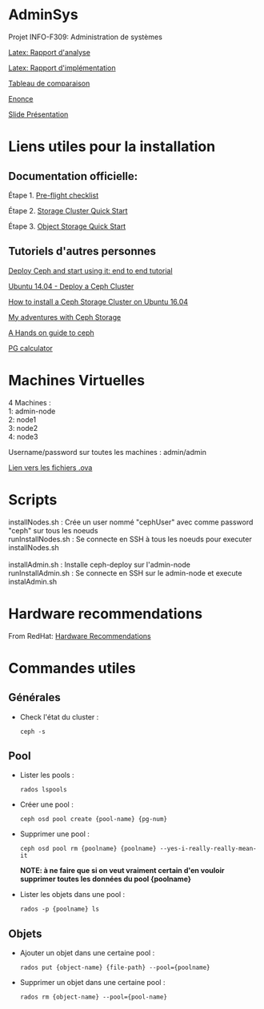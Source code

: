 # AdminSys
Projet INFO-F309: Administration de systèmes

[Latex: Rapport d'analyse](https://www.overleaf.com/11636920fhhzbnhqydjz)

[Latex: Rapport d'implémentation](https://www.overleaf.com/12281257jnvzbnntpnjr)

[Tableau de comparaison](https://docs.google.com/document/d/168RMYuq4Ep0hAeY92o6pK7WYBCf9zQ5wtZTn307ikt0/edit?usp=sharing)

[Enonce](http://www.ulb.ac.be/di/algo/secollet/adminsys/projet.pdf)

[Slide Présentation](https://docs.google.com/presentation/d/1hBoaNyIpS513fzMzaDj7uqLFPIrzzR2-uRhgsXz_zAg/edit?usp=sharing)



# Liens utiles pour la installation

## Documentation officielle:

Étape 1. [Pre-flight checklist](http://docs.ceph.com/docs/master/start/quick-start-preflight/)

Étape 2. [Storage Cluster Quick Start](http://docs.ceph.com/docs/master/start/quick-ceph-deploy/)

Étape 3. [Object Storage Quick Start](http://docs.ceph.com/docs/master/start/quick-rgw/)


## Tutoriels d'autres personnes

[Deploy Ceph and start using it: end to end tutorial](https://blog.zhaw.ch/icclab/deploy-ceph-and-start-using-it-end-to-end-tutorial-installation-part-13/)

[Ubuntu 14.04 - Deploy a Ceph Cluster](http://blog.programster.org/ubuntu-14-04-deploy-a-ceph-cluster-part-1)

[How to install a Ceph Storage Cluster on Ubuntu 16.04](https://www.howtoforge.com/tutorial/how-to-install-a-ceph-cluster-on-ubuntu-16-04/)

[My adventures with Ceph Storage](https://www.virtualtothecore.com/en/adventures-ceph-storage-part-1-introduction/)

[A Hands on guide to ceph](https://alanxelsys.com/2016/05/04/a-hands-on-guide-to-ceph/)

[PG calculator](http://ceph.com/pgcalc/)

# Machines Virtuelles

4 Machines :<br />
1: admin-node <br />
2: node1 <br />
3: node2 <br />
4: node3 <br />

Username/password sur toutes les machines : admin/admin

[Lien vers les fichiers .ova](https://drive.google.com/open?id=1d3xU7Si4vHFo3O0_gkWn83QQp0W8w9pT)

# Scripts
installNodes.sh : Crée un user nommé "cephUser" avec comme password "ceph" sur tous les noeuds<br />
runInstallNodes.sh : Se connecte en SSH à tous les noeuds pour executer installNodes.sh<br />
<br />
installAdmin.sh : Installe ceph-deploy sur l'admin-node<br />
runInstallAdmin.sh : Se connecte en SSH sur le admin-node et execute instalAdmin.sh<br />

# Hardware recommendations

From RedHat: [Hardware Recommendations](https://access.redhat.com/node/1499443/part-ii-networking-recommendations/)

# Commandes utiles

## Générales
*  Check l'état du cluster :
    ```
    ceph -s
    ```

## Pool
*  Lister les pools :
    ```
    rados lspools
    ```

*  Créer une pool :
    ```
    ceph osd pool create {pool-name} {pg-num}
    ```

*  Supprimer une pool :
    ```
    ceph osd pool rm {poolname} {poolname} --yes-i-really-really-mean-it  
    ```
    **NOTE: à ne faire que si on veut vraiment certain d'en vouloir supprimer toutes les données du pool {poolname}**
*  Lister les objets dans une pool :
    ```
    rados -p {poolname} ls
    ```

## Objets
*  Ajouter un objet dans une certaine pool :
    ```
    rados put {object-name} {file-path} --pool={poolname}
    ```
*  Supprimer un objet dans une certaine pool :
    ```
    rados rm {object-name} --pool={pool-name}
    ```
